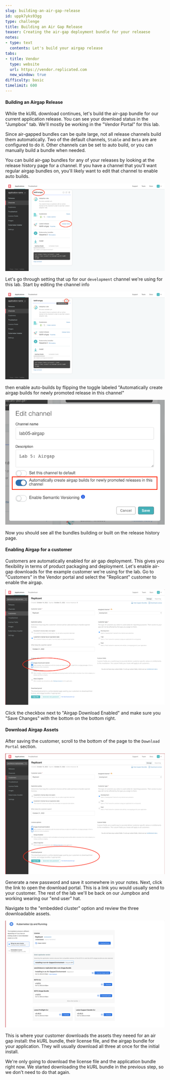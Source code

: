 ```yaml
---
slug: building-an-air-gap-release
id: uppk7yks93gg
type: challenge
title: Building an Air Gap Release
teaser: Creating the air-gap deployment bundle for your releaese
notes:
- type: text
  contents: Let's build your airgap release
tabs:
- title: Vendor
  type: website
  url: https://vendor.replicated.com
  new_window: true
difficulty: basic
timelimit: 600
---
```


#### Building an Airgap Release

While the kURL download continues, let's build the air-gap bundle for
our current application release. You can see your download status in
the "Jumpbox" tab. We'll mostly be working in the "Vendor Portal" for
this lab.

Since air-gapped bundles can be quite large, not all release channels
build them automatically. Two of the default channels, `Stable` and
`Beta` are are configured to do it. Other channels can be set to auto
build, or you can manually build a bundle when needed.

You can build air-gap bundles for any of your releases by looking at
the release history page for a channel. If you have a channel that
you'll want regular airgap bundles on, you'll likely want to edit
that channel to enable auto builds.

![Release History for the development Channel](../assets/channel-release-history.png)

Let's go through setting that up for our `development` channel we're
using for this lab. Start by editing the channel info

![Editing Channel Details](../assets/channel-edit-info-btn.png)

then enable auto-builds by flipping the toggle labeled "Automatically
create airgap builds for newly promoted release in this channel"

![Enabling Automatic Airgap Builds](../assets/channel-enable-airgap.png)

Now you should see all the bundles building or built on the release
history page.

#### Enabling Airgap for a customer

Customers are automatically enabled for air gap deployment. This
gives you flexibility in terms of product packaging and deployment.
Let's enable air-gap downloads for the example customer we're using
for the lab. Go to "Customers" in the Vendor portal and select the
"Replicant" customer to enable the airgap.

![Enabling Airgap Downloads for a Custtomer](../assets/airgap-customer-enable.png)

Click the checkbox next to "Airgap Download Enabled" and make sure
you "Save Changes" with the bottom on the bottom right.

#### Download Airgap Assets

After saving the customer, scroll to the bottom of the page to the
`Download Portal` section.

![Customer Download Portal Section](../assets/airgap-customer-portal.png)

Generate a new password and save it somewhere in your notes. Next,
click the link to open the download portal. This is a link you would
usually send to your customer. The rest of the lab we'll be back on
our Jumpbox and working wearing our "end user" hat.

Navigate to the "embedded cluster" option and review the three
downloadable assets.

![Viewing the Customer Download Portal](../assets/download-portal-view.png)

This is where your customer downloads the assets they neeed for an
air gap install: the kURL bundle, their license file, and the airgap
bundle for your application. They will usually download all three at
once for the initial install.

We're only going to download the license file and the application
bundle right now. We started downloading the kURL bundle in the previous 
step, so we don't need to do that again.


